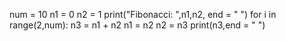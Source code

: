 num = 10 
n1 = 0 
n2 = 1 
print("Fibonacci: ",n1,n2, end = " ")
for i in range(2,num):
    n3 = n1 + n2 
    n1 = n2 
    n2 = n3 
    print(n3,end = " ")
